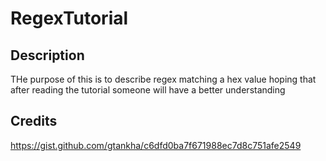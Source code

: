 # RegexTutorial

## Description 
THe purpose of this is to describe regex matching a hex value hoping that after reading the tutorial someone will have a better understanding

## Credits

https://gist.github.com/gtankha/c6dfd0ba7f671988ec7d8c751afe2549

